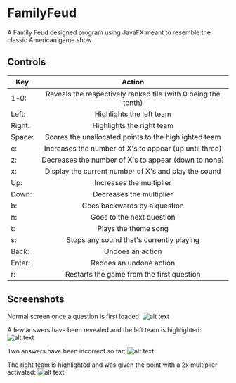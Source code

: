 # FamilyFeud
A Family Feud designed program using JavaFX meant to resemble the classic American game show

## Controls
|Key    |Action                                                       |
|-------|:-----------------------------------------------------------:|
|1-0:   |Reveals the respectively ranked tile (with 0 being the tenth)|
|Left:  |Highlights the left team                                     |
|Right: |Highlights the right team                                    |
|Space: |Scores the unallocated points to the highlighted team        |
|c:     |Increases the number of X's to appear (up until three)       |
|z:     |Decreases the number of X's to appear (down to none)         |
|x:     |Display the current number of X's and play the sound         |
|Up:    |Increases the multiplier                                     |
|Down:  |Decreases the multiplier                                     |
|b:     |Goes backwards by a question                                 |
|n:     |Goes to the next question                                    |
|t:     |Plays the theme song                                         |
|s:     |Stops any sound that's currently playing                     |
|Back:  |Undoes an action                                             |
|Enter: |Redoes an undone action                                      |
|r:     |Restarts the game from the first question                    |

## Screenshots
Normal screen once a question is first loaded:
![alt text](https://i.imgur.com/xtfF28f.jpg "")

A few answers have been revealed and the left team is highlighted:
![alt text](https://i.imgur.com/1diIpIK.jpg "")

Two answers have been incorrect so far:
![alt text](https://i.imgur.com/iGzcVON.jpg "")

The right team is highlighted and was given the point with a 2x multiplier activated:
![alt text](https://i.imgur.com/II8QsV3.jpg "")
